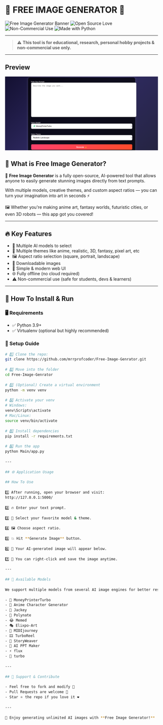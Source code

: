 # 🌟 FREE IMAGE GENERATOR 🚀

![Free Image Generator Banner](https://img.shields.io/badge/AI-Image%20Generator-blueviolet?style=for-the-badge)
![Open Source Love](https://img.shields.io/badge/Open%20Source-%E2%9D%A4-red?style=for-the-badge)
![Non-Commercial Use](https://img.shields.io/badge/Use-Non%20Commercial-yellow?style=for-the-badge)
![Made with Python](https://img.shields.io/badge/Made%20With-Python%203.9+-green?style=for-the-badge)

---

> ⚠ **This tool is for educational, research, personal hobby projects & non-commercial use only.**

---


## Preview

![Website Screenshot](assets/Screenshot.png)

## 🎯 What is Free Image Generator?

🎨 **Free Image Generator** is a fully open-source, AI-powered tool that allows anyone to easily generate stunning images directly from text prompts.

With multiple models, creative themes, and custom aspect ratios — you can turn your imagination into art in seconds ⚡

🖼️ Whether you're making anime art, fantasy worlds, futuristic cities, or even 3D robots — this app got you covered!

---

## 🔥 Key Features

- 🧠 Multiple AI models to select  
- 🎯 Multiple themes like anime, realistic, 3D, fantasy, pixel art, etc  
- 🖼 Aspect ratio selection (square, portrait, landscape)  
- 💾 Downloadable images  
- 🎨 Simple & modern web UI  
- 🌐 Fully offline (no cloud required)  
- ⚠ Non-commercial use (safe for students, devs & learners)

---

## 🚀 How To Install & Run

### 🖥 Requirements

- ✅ Python 3.9+
- ✅ Virtualenv (optional but highly recommended)

### 🔧 Setup Guide

```bash
# 1️⃣ Clone the repo:
git clone https://github.com/mrrprofcoder/Free-Image-Genrator.git

# 2️⃣ Move into the folder
cd Free-Image-Genrator

# 3️⃣ (Optional) Create a virtual environment
python -m venv venv

# 4️⃣ Activate your venv
# Windows:
venv\Scripts\activate
# Mac/Linux:
source venv/bin/activate

# 5️⃣ Install dependencies
pip install -r requirements.txt

# 6️⃣ Run the app
python Main/app.py

---

## 🌐 Application Usage

## How To Use

1️⃣ After running, open your browser and visit:  
http://127.0.0.1:5000/

2️⃣ 🔥 Enter your text prompt.

3️⃣ 🎯 Select your favorite model & theme.

4️⃣ 🖼️ Choose aspect ratio.

5️⃣ 💥 Hit **Generate Image** button.

6️⃣ 🎉 Your AI-generated image will appear below.

7️⃣ 💾 You can right-click and save the image anytime.

---

## 🎯 Available Models

We support multiple models from several AI image engines for better results:

- 💸 MoneyPrinterTurbo
- 🎎 Anime Character Generator
- 📜 Jackey
- 🎨 Polynate
- 😂 Memed
- 🎭 Elixpo-Art
- 🎼 MIDIjourney
- 🎞 TurboReel
- 📖 StoryWeaver
- 🎤 AI PPT Maker
- ⚡ flux
- 🚀 turbo

---

## 🌈 Support & Contribute

- Feel free to fork and modify 🍴
- Pull Requests are welcome 🚀
- Star ⭐ the repo if you love it ❤️

---

🎉 Enjoy generating unlimited AI images with **Free Image Generator!**
